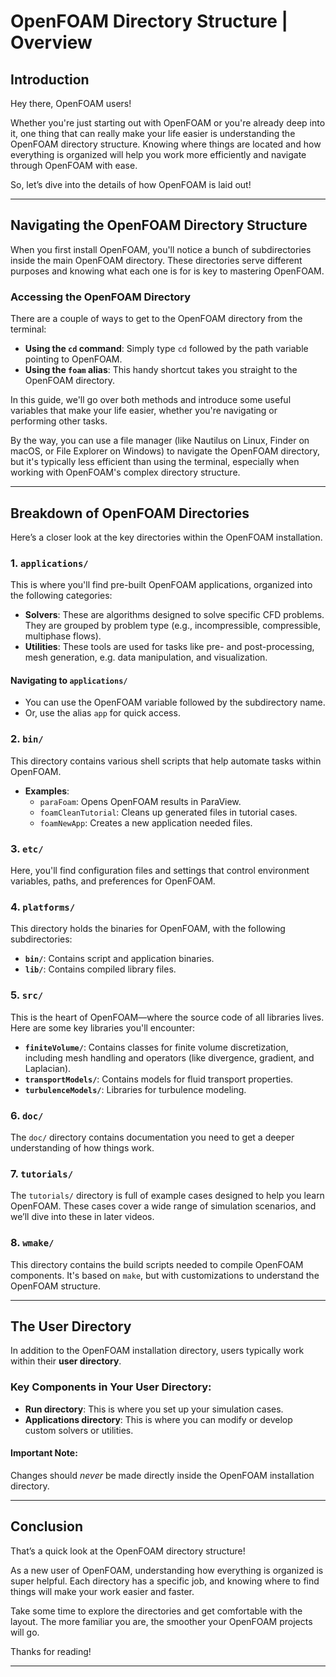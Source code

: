 # OpenFOAM Directory Structure | Overview

## Introduction

Hey there, OpenFOAM users!

Whether you're just starting out with OpenFOAM or you're already deep into it, one thing that can really make your life easier is understanding the OpenFOAM directory structure. Knowing where things are located and how everything is organized will help you work more efficiently and navigate through OpenFOAM with ease.

So, let’s dive into the details of how OpenFOAM is laid out!

---

## Navigating the OpenFOAM Directory Structure

When you first install OpenFOAM, you'll notice a bunch of subdirectories inside the main OpenFOAM directory. These directories serve different purposes and knowing what each one is for is key to mastering OpenFOAM.

### Accessing the OpenFOAM Directory

There are a couple of ways to get to the OpenFOAM directory from the terminal:

- **Using the `cd` command**: Simply type `cd` followed by the path variable pointing to OpenFOAM.
- **Using the `foam` alias**: This handy shortcut takes you straight to the OpenFOAM directory.

In this guide, we'll go over both methods and introduce some useful variables that make your life easier, whether you're navigating or performing other tasks.

By the way, you can use a file manager (like Nautilus on Linux, Finder on macOS, or File Explorer on Windows) to navigate the OpenFOAM directory, but it's typically less efficient than using the terminal, especially when working with OpenFOAM's complex directory structure.

---

## Breakdown of OpenFOAM Directories

Here’s a closer look at the key directories within the OpenFOAM installation.

### 1. **`applications/`**

This is where you'll find pre-built OpenFOAM applications, organized into the following categories:

- **Solvers**: These are algorithms designed to solve specific CFD problems. They are grouped by problem type (e.g., incompressible, compressible, multiphase flows).
- **Utilities**: These tools are used for tasks like pre- and post-processing, mesh generation, e.g. data manipulation, and visualization.

#### Navigating to `applications/`
- You can use the OpenFOAM variable followed by the subdirectory name.
- Or, use the alias `app` for quick access.


### 2. **`bin/`**

This directory contains various shell scripts that help automate tasks within OpenFOAM. 

- **Examples**: 
  - `paraFoam`: Opens OpenFOAM results in ParaView.
  - `foamCleanTutorial`: Cleans up generated files in tutorial cases.
  - `foamNewApp`: Creates a new application needed files.

### 3. **`etc/`**

Here, you'll find configuration files and settings that control environment variables, paths, and preferences for OpenFOAM.

### 4. **`platforms/`**

This directory holds the binaries for OpenFOAM, with the following subdirectories:
- **`bin/`**: Contains script and application binaries.
- **`lib/`**: Contains compiled library files.

### 5. **`src/`**

This is the heart of OpenFOAM—where the source code of all libraries lives. Here are some key libraries you'll encounter:

- **`finiteVolume/`**: Contains classes for finite volume discretization, including mesh handling and operators (like divergence, gradient, and Laplacian).
- **`transportModels/`**: Contains models for fluid transport properties.
- **`turbulenceModels/`**: Libraries for turbulence modeling.

### 6. **`doc/`**

The `doc/` directory contains documentation you need to get a deeper understanding of how things work.

### 7. **`tutorials/`**

The `tutorials/` directory is full of example cases designed to help you learn OpenFOAM. These cases cover a wide range of simulation scenarios, and we’ll dive into these in later videos.

### 8. **`wmake/`**

This directory contains the build scripts needed to compile OpenFOAM components. It's based on `make`, but with customizations to understand the OpenFOAM structure.

---

## The User Directory

In addition to the OpenFOAM installation directory, users typically work within their **user directory**.

### Key Components in Your User Directory:
- **Run directory**: This is where you set up your simulation cases.
- **Applications directory**: This is where you can modify or develop custom solvers or utilities.

#### Important Note:
Changes should *never* be made directly inside the OpenFOAM installation directory. 

---

## Conclusion

That’s a quick look at the OpenFOAM directory structure!

As a new user of OpenFOAM, understanding how everything is organized is super helpful. Each directory has a specific job, and knowing where to find things will make your work easier and faster.

Take some time to explore the directories and get comfortable with the layout. The more familiar you are, the smoother your OpenFOAM projects will go.

Thanks for reading!

---



